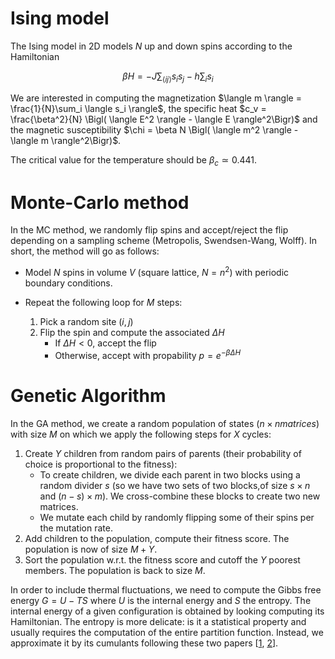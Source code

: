 # Ising model

The Ising model in 2D models $N$ up and down spins according to the Hamiltonian

$$
    \beta H = - J \sum_{\langle ij \rangle} s_i s_j - h \sum_i s_i
$$

We are interested in computing the magnetization $\langle m \rangle = \frac{1}{N}\sum_i \langle s_i \rangle$, the specific heat $c_v = \frac{\beta^2}{N} \Bigl( \langle E^2 \rangle - \langle E \rangle^2\Bigr)$ and the magnetic susceptibility $\chi = \beta N \Bigl( \langle m^2 \rangle - \langle m \rangle^2\Bigr)$.

The critical value for the temperature should be $\beta_c \simeq 0.441$.

# Monte-Carlo method

In the MC method, we randomly flip spins and accept/reject the flip depending on a sampling scheme (Metropolis, Swendsen-Wang, Wolff). In short, the method will go as follows:

- Model $N$ spins in volume $V$ (square lattice, $N = n^2$) with periodic boundary conditions.
- Repeat the following loop for $M$ steps:
    
    1. Pick a random site $(i,j)$
    2. Flip the spin and compute the associated $\Delta H$
        - If $\Delta H <0$, accept the flip
        - Otherwise, accept with propability $p = e^{- \beta \Delta H}$

# Genetic Algorithm

In the GA method, we create a random population of states ($n \times n matrices$) with size $M$ on which we apply the following steps for $X$ cycles:
    
1. Create $Y$ children from random pairs of parents (their probability of choice is proportional to the fitness):
    - To create children, we divide each parent in two blocks using a random divider $s$ (so we have two sets of two blocks,of size $s \times n$ and $(n - s) \times m$). We cross-combine these blocks to create two new matrices.
    - We mutate each child by randomly flipping some of their spins per the mutation rate.
2. Add children to the population, compute their fitness score. The population is now of size $M + Y$.
3. Sort the population w.r.t. the fitness score and cutoff the $Y$ poorest members. The population is back to size $M$.

In order to include thermal fluctuations, we need to compute the Gibbs free energy $G = U - T S$ where $U$ is the internal energy and $S$ the entropy. The internal energy of a given configuration is obtained by looking computing its Hamiltonian. The entropy is more delicate: is it a statistical property and usually requires the computation of the entire partition function. Instead, we approximate it by its cumulants following these two papers \[[1](https://doi.org/10.1142/S0217984905008153), [2](https://doi.org/10.1016/S0378-4371%2802%2901327-4)\].
